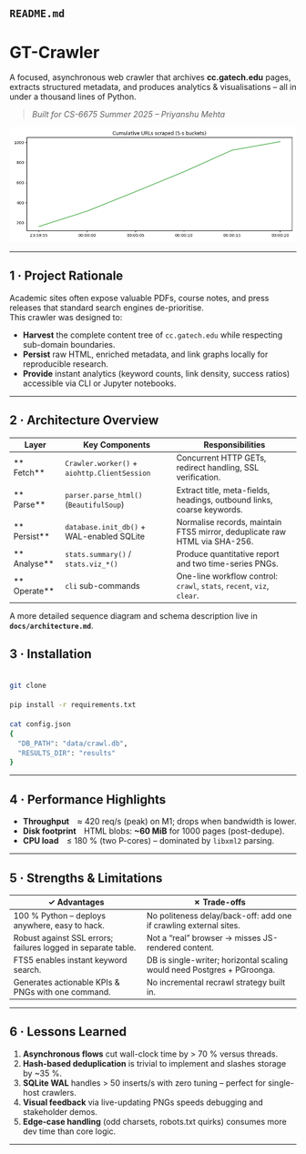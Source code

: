 ## `README.md`


# GT-Crawler

A focused, asynchronous web crawler that archives **cc.gatech.edu** pages, extracts structured metadata, and produces analytics & visualisations – all in under a thousand lines of Python.

> *Built for CS-6675 Summer 2025 – Priyanshu Mehta*

![Cumulative URLs scraped](results/urls_per_5s.png)

---

## 1 · Project Rationale

Academic sites often expose valuable PDFs, course notes, and press releases that standard search engines de-prioritise.  
This crawler was designed to:

* **Harvest** the complete content tree of `cc.gatech.edu` while respecting sub-domain boundaries.  
* **Persist** raw HTML, enriched metadata, and link graphs locally for reproducible research.  
* **Provide** instant analytics (keyword counts, link density, success ratios) accessible via CLI or Jupyter notebooks.

---

## 2 · Architecture Overview

| Layer | Key Components | Responsibilities |
|-------|----------------|------------------|
| ** Fetch** | `Crawler.worker()` + `aiohttp.ClientSession` | Concurrent HTTP GETs, redirect handling, SSL verification. |
| ** Parse** | `parser.parse_html()` (`BeautifulSoup`) | Extract title, meta-fields, headings, outbound links, coarse keywords. |
| ** Persist** | `database.init_db()` + WAL-enabled SQLite | Normalise records, maintain FTS5 mirror, deduplicate raw HTML via SHA-256. |
| ** Analyse** | `stats.summary()` / `stats.viz_*()` | Produce quantitative report and two time-series PNGs. |
| ** Operate** | `cli` sub-commands | One-line workflow control: `crawl`, `stats`, `recent`, `viz`, `clear`. |

A more detailed sequence diagram and schema description live in **`docs/architecture.md`**.


## 3 · Installation

```bash

git clone 

pip install -r requirements.txt    

cat config.json
{
  "DB_PATH": "data/crawl.db",
  "RESULTS_DIR": "results"
}
````

---

## 4 · Performance Highlights

* **Throughput** ≈ 420 req/s (peak) on M1; drops when bandwidth is lower.
* **Disk footprint** HTML blobs: **\~60 MiB** for 1000 pages (post-dedupe).
* **CPU load** ≤ 180 % (two P-cores) – dominated by `libxml2` parsing.

---

## 5 · Strengths & Limitations

| ✓ Advantages                                                  | ✗ Trade-offs                                                            |
| ------------------------------------------------------------- | ----------------------------------------------------------------------- |
| 100 % Python – deploys anywhere, easy to hack.                | No politeness delay/back-off: add one if crawling external sites.       |
| Robust against SSL errors; failures logged in separate table. | Not a “real” browser → misses JS-rendered content.                      |
| FTS5 enables instant keyword search.                          | DB is single-writer; horizontal scaling would need Postgres + PGroonga. |
| Generates actionable KPIs & PNGs with one command.            | No incremental recrawl strategy built in.                               |

---

## 6 · Lessons Learned

1. **Asynchronous flows** cut wall-clock time by > 70 % versus threads.
2. **Hash-based deduplication** is trivial to implement and slashes storage by \~35 %.
3. **SQLite WAL** handles > 50 inserts/s with zero tuning – perfect for single-host crawlers.
4. **Visual feedback** via live-updating PNGs speeds debugging and stakeholder demos.
5. **Edge-case handling** (odd charsets, robots.txt quirks) consumes more dev time than core logic.

---


